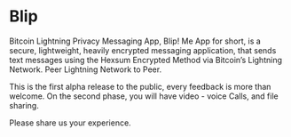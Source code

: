 # Blip
Bitcoin Lightning Privacy Messaging App, Blip! Me App for short, is a secure, lightweight, heavily encrypted messaging application, that sends text messages using the Hexsum Encrypted Method via Bitcoin’s Lightning Network. Peer Lightning Network to Peer.

This is the first alpha release to the public, every feedback is more than welcome. On the second phase, you will have video - voice Calls, and file sharing.

Please share us your experience.
